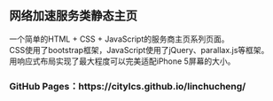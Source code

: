 <h2>网络加速服务类静态主页</h2>
<p>一个简单的HTML + CSS + JavaScript的服务商主页系列页面。<br />
CSS使用了bootstrap框架，JavaScript使用了jQuery、parallax.js等框架。<br />
用响应式布局实现了最大程度可以完美适配iPhone 5屏幕的大小。</p>

<h3>GitHub Pages：https://citylcs.github.io/linchucheng/</h3>